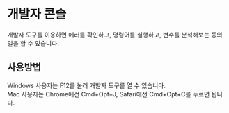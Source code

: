 # 개발자 콘솔
개발자 도구를 이용하면 에러를 확인하고, 명령어를 실행하고, 변수를 분석해보는 등의 일을 할 수 있습니다.

## 사용방법
Windows 사용자는 F12를 눌러 개발자 도구를 열 수 있습니다.<br>
Mac 사용자는 Chrome에선 Cmd+Opt+J, Safari에선 Cmd+Opt+C를 누르면 됩니다. 


